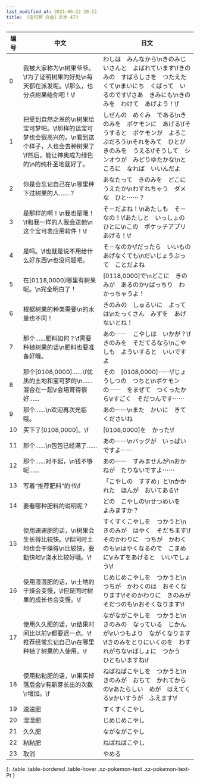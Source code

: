 ```yaml
---
last_modified_at: 2021-06-22 20:12
title: 《宝可梦 白金》文本 473
---
```

| 编号 | 中文 | 日文 |
| ---- | ---- | ---- |
| 0 | 我被大家称为\n树果爷爷。\f为了证明树果的好处\n每天都在派发呢。\f那么，也分点树果给你吧！\f | わしは　みんなから\nきのみじいさんと　よばれています\fきのみの　すばらしさを　つたえたくて\nまいにち　くばって　いるのです\fさあ　きみにも\nきのみを　わけて　あげよう！\f |
| 1 | 把受到自然之恩的\n树果给宝可梦吧。\f那样的话宝可梦也会很高兴的。\n看到这个样子，人也会去种树果了\f然后，能让神奥成为绿色的\n的纯朴圣地就好了。 | しぜんの　めぐみ　である\nきのみを　ポケモンに　あげる\fそうすると　ポケモンが　よろこぶだろう\nそれをみて　ひとが　きのみを　うえる\fそうして　シンオウが　みどりゆたかな\nところに　なれば　いいんだよ |
| 2 | 你是会忘记自己在\n哪里种下过树果的人……？ | あなたって　きのみを　どこにうえたか\nわすれちゃう　ダメな　ひと⋯⋯？ |
| 3 | 是那样的啊！\n我也是哦！\f和我一样的人我会送他\n这个宝可表应用软件！\f | そ－だよね！\nあたしも　そ－なの！\fあたしと　いっしょの　ひとに\nこの　ポケッチアプリ　あげる！\f |
| 4 | 是吗。\f也就是说不用给什么好东西\n也没问题吧。 | そ－なのか\fだったら　いいもの　あげなくても\nだいじょうぶって　ことだよね |
| 5 | 在[0118,0000]哪里有树果呢。\n完全明白了！ | [0118,0000]で\nどこに　きのみが　あるのか\rばっちり　わかっちゃうよ！ |
| 6 | 根据树果的种类需要\n的水量也不同！ | きのみの　しゅるいに　よっては\nたっくさん　みずを　あげないとね！ |
| 7 | 那个……肥料如何？\f需要种植树果的话\n肥料也要准备好哦。 | あの⋯⋯　こやしは　いかが？\fきのみを　そだてるなら\nこやしも　よういすると　いいですよ |
| 8 | 那个[0108,0000]……\f优质的土地和宝可梦的\n……混合在一起\r会培育得很好…… | その　[0108,0000]⋯⋯\fじょうしつの　つちと\nポケモンの⋯⋯　をまぜて　つくったから\rすごく　そだつんです⋯⋯ |
| 9 | 那个……\n欢迎再次光临哦。 | あの⋯⋯\nまた　かいに　きてくださいね |
| 10 | 买下了[0108,0000]。\f | [0108,0000]を　かった\f |
| 11 | 那个……\n包包已经满了…… | あの⋯⋯\nバッグが　いっぱい　ですよ⋯⋯ |
| 12 | 那个……对不起，\n钱不够呢…… | あの⋯⋯　すみませんが\nおかねが　たりないですよ⋯⋯ |
| 13 | 写着“推荐肥料”的书\f | 「こやしの　すすめ」と\nかかれた　ほんが　おいてある\f |
| 14 | 要看哪种肥料的说明呢？ | どの　こやしの\nせつめいを　よみますか？ |
| 15 | 使用速速肥的话，\n树果会生长得比较快。\f但同时土地也会干燥得\n比较快，要勤快地\r浇水比较好哦。\f | すくすくこやしを　つかうと\nきのみが　はやく　そだちます\fそのかわりに　つちが　かわくのも\nはやくなるので　こまめに\rみずをあげると　いいでしょう\f |
| 16 | 使用湿湿肥的话，\n土地的干燥会变慢，\f但是同时树果的成长也会变慢。\f | じめじめこやしを　つかうと\nつちが　かわくのは　おそくなります\fそのかわりに　きのみが　そだつのも\nおそくなります\f |
| 17 | 使用久久肥的话，\n结果时间比以前\r都要迟一点。\f推荐经常忘记自己\n在哪里种植了树果的人使用。\f | ながながこやしを　つかうと\nきのみの　なっている　じかんが\rいつもより　ながくなります\fきのみをとりにいくのを　わすれがちな\nばしょに　つかう　ひともいますね\f |
| 18 | 使用粘粘肥的话，\n果实掉落后会\r有新芽长出的次数\r增加。\f | ねばねばこやしを　つかうと\nきのみが　おちて　かれてからの\rあたらしい　めが　はえてくる\rかいすうが　ふえます\f |
| 19 | 速速肥 | すくすくこやし |
| 20 | 湿湿肥 | じめじめこやし |
| 21 | 久久肥 | ながながこやし |
| 22 | 粘粘肥 | ねばねばこやし |
| 23 | 取消 | やめる |
{: .table .table-bordered .table-hover .xz-pokemon-text .xz-pokemon-text-Pt }